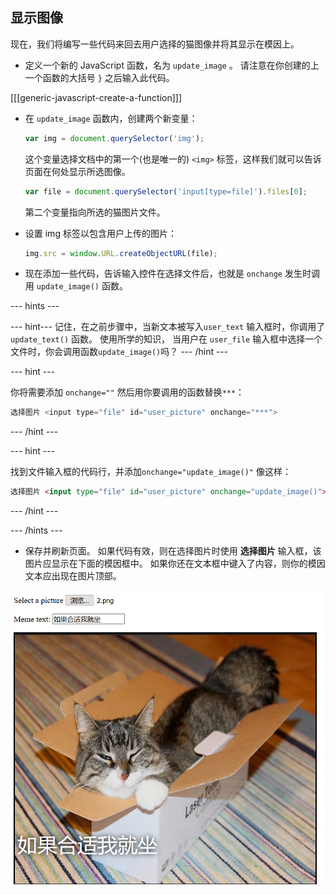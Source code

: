 ## 显示图像

现在，我们将编写一些代码来回去用户选择的猫图像并将其显示在模因上。

- 定义一个新的 JavaScript 函数，名为 `update_image` 。 请注意在你创建的上一个函数的大括号 `}` 之后输入此代码。

[[[generic-javascript-create-a-function]]]

- 在 `update_image` 函数内，创建两个新变量：

    ```javascript
    var img = document.querySelector('img');
    ```

    这个变量选择文档中的第一个(也是唯一的) `<img>` 标签，这样我们就可以告诉页面在何处显示所选图像。

    ```javascript
    var file = document.querySelector('input[type=file]').files[0];
    ```

    第二个变量指向所选的猫图片文件。

- 设置 img 标签以包含用户上传的图片：

    ```javascript
    img.src = window.URL.createObjectURL(file);
    ```

- 现在添加一些代码，告诉输入控件在选择文件后，也就是 `onchange` 发生时调用 `update_image()` 函数。

--- hints ---

--- hint--- 
记住，在之前步骤中，当新文本被写入`user_text` 输入框时，你调用了`update_text()` 函数。 使用所学的知识， 当用户在 `user_file` 输入框中选择一个文件时，你会调用函数`update_image()`吗？
--- /hint ---


--- hint --- 

你将需要添加 `onchange=""` 然后用你要调用的函数替换`***`：
```javascript
选择图片 <input type="file" id="user_picture" onchange="***">
```
--- /hint ---

--- hint --- 

找到文件输入框的代码行，并添加`onchange="update_image()"` 像这样：
```html
选择图片 <input type="file" id="user_picture" onchange="update_image()">
```

--- /hint ---

--- /hints ---

- 保存并刷新页面。 如果代码有效，则在选择图片时使用 **选择图片** 输入框，该图片应显示在下面的模因框中。 如果你还在文本框中键入了内容，则你的模因文本应出现在图片顶部。

![完成的模因](images/finished-meme.png)
